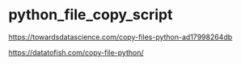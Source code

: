 # python_file_copy_script

https://towardsdatascience.com/copy-files-python-ad17998264db

https://datatofish.com/copy-file-python/
